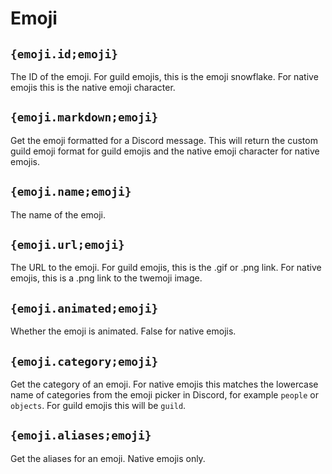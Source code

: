 # Emoji

## `{emoji.id;emoji}`

The ID of the emoji. For guild emojis, this is the emoji snowflake. For native emojis this is the native emoji character.

## `{emoji.markdown;emoji}`

Get the emoji formatted for a Discord message. This will return the custom guild emoji format for guild emojis and the native emoji character for native emojis.

## `{emoji.name;emoji}`

The name of the emoji.

## `{emoji.url;emoji}`

The URL to the emoji. For guild emojis, this is the .gif or .png link. For native emojis, this is a .png link to the twemoji image.

## `{emoji.animated;emoji}`

Whether the emoji is animated. False for native emojis.

## `{emoji.category;emoji}`

Get the category of an emoji. For native emojis this matches the lowercase name of categories from the emoji picker in Discord, for example `people` or `objects`. For guild emojis this will be `guild`.

## `{emoji.aliases;emoji}`

Get the aliases for an emoji. Native emojis only.
